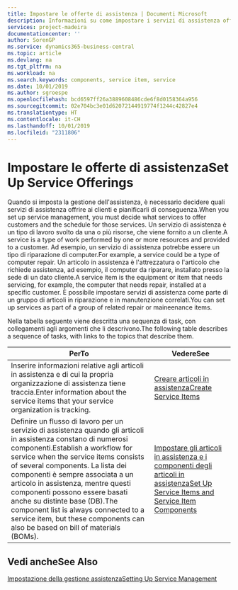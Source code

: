 ```yaml
---
title: Impostare le offerte di assistenza | Documenti Microsoft
description: Informazioni su come impostare i servizi di assistenza offerti ai clienti.
services: project-madeira
documentationcenter: ''
author: SorenGP
ms.service: dynamics365-business-central
ms.topic: article
ms.devlang: na
ms.tgt_pltfrm: na
ms.workload: na
ms.search.keywords: components, service item, service
ms.date: 10/01/2019
ms.author: sgroespe
ms.openlocfilehash: bcd6597ff26a3889608486cde6f8d0158364a956
ms.sourcegitcommit: 02e704bc3e01d62072144919774f1244c42827e4
ms.translationtype: HT
ms.contentlocale: it-CH
ms.lasthandoff: 10/01/2019
ms.locfileid: "2311806"
---
```

# <a name="set-up-service-offerings"></a><span data-ttu-id="2e6fb-103">Impostare le offerte di assistenza</span><span class="sxs-lookup"><span data-stu-id="2e6fb-103">Set Up Service Offerings</span></span>
<span data-ttu-id="2e6fb-104">Quando si imposta la gestione dell'assistenza, è necessario decidere quali servizi di assistenza offrire ai clienti e pianificarli di conseguenza.</span><span class="sxs-lookup"><span data-stu-id="2e6fb-104">When you set up service management, you must decide what services to offer customers and the schedule for those services.</span></span> <span data-ttu-id="2e6fb-105">Un servizio di assistenza è un tipo di lavoro svolto da una o più risorse, che viene fornito a un cliente.</span><span class="sxs-lookup"><span data-stu-id="2e6fb-105">A service is a type of work performed by one or more resources and provided to a customer.</span></span> <span data-ttu-id="2e6fb-106">Ad esempio, un servizio di assistenza potrebbe essere un tipo di riparazione di computer.</span><span class="sxs-lookup"><span data-stu-id="2e6fb-106">For example, a service could be a type of computer repair.</span></span> <span data-ttu-id="2e6fb-107">Un articolo in assistenza è l'attrezzatura o l'articolo che richiede assistenza, ad esempio, il computer da riparare, installato presso la sede di un dato cliente.</span><span class="sxs-lookup"><span data-stu-id="2e6fb-107">A service item is the equipment or item that needs servicing, for example, the computer that needs repair, installed at a specific customer.</span></span> <span data-ttu-id="2e6fb-108">È possibile impostare servizi di assistenza come parte di un gruppo di articoli in riparazione e in manutenzione correlati.</span><span class="sxs-lookup"><span data-stu-id="2e6fb-108">You can set up services as part of a group of related repair or maineenance items.</span></span>  
  
<span data-ttu-id="2e6fb-109">Nella tabella seguente viene descritta una sequenza di task, con collegamenti agli argomenti che li descrivono.</span><span class="sxs-lookup"><span data-stu-id="2e6fb-109">The following table describes a sequence of tasks, with links to the topics that describe them.</span></span>  
  
|<span data-ttu-id="2e6fb-110">**Per**</span><span class="sxs-lookup"><span data-stu-id="2e6fb-110">**To**</span></span>|<span data-ttu-id="2e6fb-111">**Vedere**</span><span class="sxs-lookup"><span data-stu-id="2e6fb-111">**See**</span></span>|  
|------------|-------------|  
|<span data-ttu-id="2e6fb-112">Inserire informazioni relative agli articoli in assistenza e di cui la propria organizzazione di assistenza tiene traccia.</span><span class="sxs-lookup"><span data-stu-id="2e6fb-112">Enter information about the service items that your service organization is tracking.</span></span>|[<span data-ttu-id="2e6fb-113">Creare articoli in assistenza</span><span class="sxs-lookup"><span data-stu-id="2e6fb-113">Create Service Items</span></span>](service-how-to-create-service-items.md)|  
|<span data-ttu-id="2e6fb-114">Definire un flusso di lavoro per un servizio di assistenza quando gli articoli in assistenza constano di numerosi componenti.</span><span class="sxs-lookup"><span data-stu-id="2e6fb-114">Establish a workflow for service when the service items consists of several components.</span></span> <span data-ttu-id="2e6fb-115">La lista dei componenti è sempre associata a un articolo in assistenza, mentre questi componenti possono essere basati anche su distinte base (DB).</span><span class="sxs-lookup"><span data-stu-id="2e6fb-115">The component list is always connected to a service item, but these components can also be based on bill of materials (BOMs).</span></span>|[<span data-ttu-id="2e6fb-116">Impostare gli articoli in assistenza e i componenti degli articoli in assistenza</span><span class="sxs-lookup"><span data-stu-id="2e6fb-116">Set Up Service Items and Service Item Components</span></span>](service-how-setup-service-items.md)|  
  
## <a name="see-also"></a><span data-ttu-id="2e6fb-117">Vedi anche</span><span class="sxs-lookup"><span data-stu-id="2e6fb-117">See Also</span></span>  
[<span data-ttu-id="2e6fb-118">Impostazione della gestione assistenza</span><span class="sxs-lookup"><span data-stu-id="2e6fb-118">Setting Up Service Management</span></span>](service-setup-service.md)   